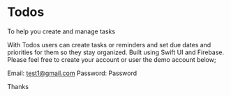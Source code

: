 # Todos
To help you create and manage tasks

With Todos users can create tasks or reminders and set due dates and priorities for them so they stay organized. Built using Swift UI and Firebase.
Please feel free to create your account or user the demo account below;

Email: test1@gmail.com
Password: Password

Thanks




